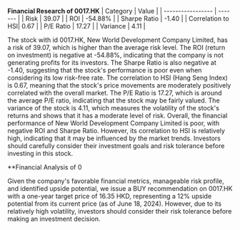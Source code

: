 **Financial Research of 0017.HK**
| Category          | Value   |
| ----------------- | ------- |
| Risk              | 39.07   |
| ROI               | -54.88% |
| Sharpe Ratio      | -1.40   |
| Correlation to HSI| 0.67    |
| P/E Ratio         | 17.27   |
| Variance          | 4.11    |

The stock with id 0017.HK, New World Development Company Limited, has a risk of 39.07, which is higher than the average risk level. The ROI (return on investment) is negative at -54.88%, indicating that the company is not generating profits for its investors. The Sharpe Ratio is also negative at -1.40, suggesting that the stock's performance is poor even when considering its low risk-free rate. The correlation to HSI (Hang Seng Index) is 0.67, meaning that the stock's price movements are moderately positively correlated with the overall market. The P/E Ratio is 17.27, which is around the average P/E ratio, indicating that the stock may be fairly valued. The variance of the stock is 4.11, which measures the volatility of the stock's returns and shows that it has a moderate level of risk. Overall, the financial performance of New World Development Company Limited is poor, with negative ROI and Sharpe Ratio. However, its correlation to HSI is relatively high, indicating that it may be influenced by the market trends. Investors should carefully consider their investment goals and risk tolerance before investing in this stock.



**Financial Analysis of 0



Given the company's favorable financial metrics, manageable risk profile, and identified upside potential, we issue a BUY recommendation on 0017.HK with a one-year target price of 16.35 HKD, representing a 12% upside potential from its current price (as of June 18, 2024). However, due to its relatively high volatility, investors should consider their risk tolerance before making an investment decision.

